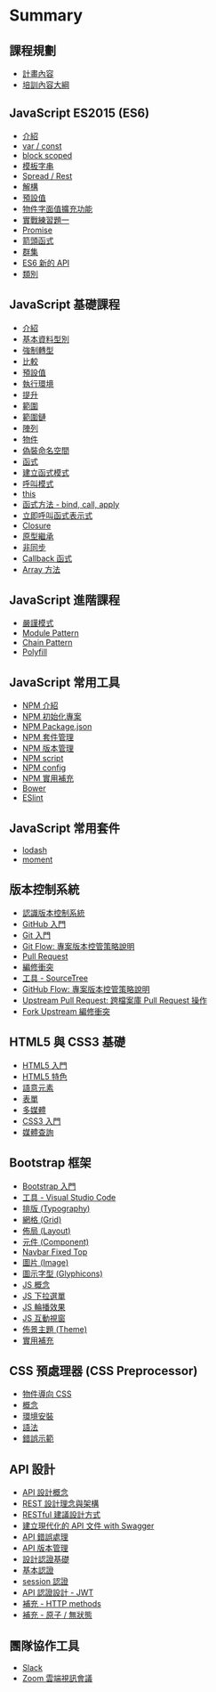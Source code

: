 # Summary

## 課程規劃

* [計畫內容](objective.md)
* [培訓內容大綱](outline.md)

## JavaScript ES2015 (ES6)

* [介紹](js/es6/README.md)
* [var / const](js/es6/const.md)
* [block scoped](js/es6/block-scoped.md)
* [模板字串](js/es6/template-literals.md)
* [Spread / Rest](js/es6/spread-rest.md)
* [解構](js/es6/destructuring.md)
* [預設值](js/es6/default.md)
* [物件字面值擴充功能](js/es6/object-literal.md)
* [實戰練習題一](js/es6/ex01.md)
* [Promise](js/es6/promise.md)
* [箭頭函式](js/es6/arrow.md)
* [群集](js/es6/collections.md)
* [ES6 新的 API](js/es6/new-api.md)
* [類別](js/es6/classes.md)

<!--
* [模組](js/es6/modules.md)
* [Generators]()
* [Enhanced Object Properties]()
* [Extended Parameter Handling]()
* [Symbol Type]()
* [Iterators]()
* [New Built-In Methods]()
* [Typed Arrays]()
* [Meta-Programming]()
-->

## JavaScript 基礎課程

* [介紹](js/foundation/README.md)
* [基本資料型別](js/foundation/type.md)
* [強制轉型](js/foundation/coercion.md)
* [比較](js/foundation/comparison.md)
* [預設值](js/foundation/default-value.md)
* [執行環境](js/foundation/execution-content.md)
* [提升](js/foundation/hoisting.md)
* [範圍](js/foundation/scope.md)
* [範圍鏈](js/foundation/the-scope-chain.md)
* [陣列](js/foundation/array.md)
* [物件](js/foundation/object.md)
* [偽裝命名空間](js/foundation/fake-namespace.md)
* [函式](js/foundation/function.md)
* [建立函式模式](js/foundation/create-function.md)
* [呼叫模式](js/foundation/invocation-function.md)
* [this](js/foundation/this.md)
* [函式方法 - bind, call, apply](js/foundation/function-method.md)
* [立即呼叫函式表示式](js/foundation/llfe.md)
* [Closure](js/foundation/closure.md)
* [原型繼承](js/foundation/prototype.md)
* [非同步](js/foundation/async.md)
* [Callback 函式](js/foundation/callback.md)
* [Array 方法](js/foundation/array-method.md)

## JavaScript 進階課程

* [嚴謹模式](js/foundation/mise/strict-mode.md)
* [Module Pattern](js/foundation/mise/module-pattern.md)
* [Chain Pattern](js/foundation/mise/chain-pattern.md)
* [Polyfill](js/foundation/mise/polyfill.md)

<!--
* [函數程式設計](js/foundation/functional-programming.md)
* [typeof vs instanceof](js/foundation/mise/typeof-and-instanceof.md)
-->

## JavaScript 常用工具

* [NPM 介紹](js/tools/npm/README.md)
* [NPM 初始化專案](js/tools/npm/init.md)
* [NPM Package.json](js/tools/npm/package.md)
* [NPM 套件管理](js/tools/npm/install.md)
* [NPM 版本管理](js/tools/npm/version.md)
* [NPM script](js/tools/npm/script.md)
* [NPM config](js/tools/npm/config.md)
* [NPM 實用補充](js/tools/npm/mise.md)
* [Bower](js/tools/bower.md)
* [ESlint](js/tools/eslint/README.md)

## JavaScript 常用套件

* [lodash](js/packages/lodash.md)
* [moment](js/packages/moment.md)

## 版本控制系統

* [認識版本控制系統](vcs/README.md)
* [GitHub 入門](vcs/github/README.md)
* [Git 入門](vcs/git/README.md)
* [Git Flow: 專案版本控管策略說明](vcs/git/flow/README.md)
* [Pull Request](vcs/git/pull-request/README.md)
* [編修衝突](vcs/git/conflict/README.md)
* [工具 - SourceTree](tools/sourcetree/README.md)
* [GitHub Flow: 專案版本控管策略說明](vcs/git/githubflow/README.md)
* [Upstream Pull Request: 跨檔案庫 Pull Request 操作](vcs/git/upstream-pull-request/README.md)
* [Fork Upstream 編修衝突](vcs/git/fork-upstream-conflict/README.md)

## HTML5 與 CSS3 基礎

* [HTML5 入門](html5/README.md)
* [HTML5 特色](html5/characteristic/README.md)
* [語意元素](html5/semantic/README.md)
* [表單](html5/form/README.md)
* [多媒體](html5/media/README.md)
* [CSS3 入門](html5/css3/README.md)
* [媒體查詢](html5/mediaqueries/README.md)

## Bootstrap 框架

* [Bootstrap 入門](bootstrap/README.md)
* [工具 - Visual Studio Code](tools/vscode/README.md)
* [排版 (Typography)](bootstrap/typography/README.md)
* [網格 (Grid)](bootstrap/grid/README.md)
* [佈局 (Layout)](bootstrap/layout/README.md)
* [元件 (Component)](bootstrap/components/README.md)
* [Navbar Fixed Top](bootstrap/navbar-fixed-top/README.md)
* [圖片 (Image)](bootstrap/image/README.md)
* [圖示字型 (Glyphicons)](bootstrap/glyphicons/README.md)
* [JS 概念](bootstrap/js/README.md)
* [JS 下拉選單](bootstrap/js-dropdown/README.md)
* [JS 輪播效果](bootstrap/js-carousel/README.md)
* [JS 互動視窗](bootstrap/js-modal/README.md)
* [佈景主題 (Theme)](bootstrap/theme/README.md)
* [實用補充](bootstrap/tips/README.md)

<!--
* [JS 折疊與手風琴效果](bootstrap/js-collapse/README.md)
* [JS 頁籤](bootstrap/js-tab/README.md)
-->

## CSS 預處理器 (CSS Preprocessor)

* [物件導向 CSS](preprocessor/oocss/README.md)
* [概念](preprocessor/README.md)
* [環境安裝](preprocessor/install/README.md)
* [語法](preprocessor/syntax/README.md)
* [錯誤示範](preprocessor/not-good/README.md)

## API 設計

* [API 設計概念](api-design/README.md)
* [REST 設計理念與架構](api-design/rest/README.md)
* [RESTful 建議設計方式](api-design/restful/README.md)
* [建立現代化的 API 文件 with Swagger](api-design/document/README.md)
* [API 錯誤處理](api-design/error/README.md)
* [API 版本管理](api-design/version/README.md)
* [設計認證基礎](api-design/authentication/README.md)
* [基本認證](api-design/authentication/basic.md)
* [session 認證](api-design/authentication/session.md)
* [API 認證設計 - JWT](api-design/authentication/jwt.md)
* [補充 - HTTP methods](api-design/mise/http-methods.md)
* [補充 - 原子 / 無狀態](api-design/mise/README.md)

<!-- * [API 安全](api-design/security/README.md) -->

## 團隊協作工具

* [Slack](tools/slack/README.md)
* [Zoom 雲端視訊會議](tools/zoom/README.md)

<!--
* [XSS 攻擊](api-design/security/attack/xss.md)
* [DOS 攻擊](api-design/security/attack/dos.md)
* [CSRF 攻擊](api-design/security/attack/csrf.md)
* [SQL Injection](api-design/security/attack/sql-injection.md)
 -->

<!--
* [補充](api-design/mise/README.md)
* [GraphQL](api-design/graphql/README.md)
-->

